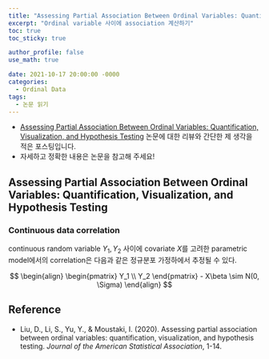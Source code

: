 ```yaml
---
title: "Assessing Partial Association Between Ordinal Variables: Quantification, Visualization, and Hypothesis Testing (논문 읽기)"
excerpt: "Ordinal variable 사이에 association 계산하기"
toc: true
toc_sticky: true

author_profile: false
use_math: true

date: 2021-10-17 20:00:00 -0000
categories: 
  - Ordinal Data
tags:
  - 논문 읽기
---
```



- [Assessing Partial Association Between Ordinal Variables: Quantification, Visualization, and Hypothesis Testing](https://www.tandfonline.com/doi/epub/10.1080/01621459.2020.1796394?needAccess=true) 논문에 대한 리뷰와 간단한 제 생각을 적은 포스팅입니다.
- 자세하고 정확한 내용은 논문을 참고해 주세요!

## Assessing Partial Association Between Ordinal Variables: Quantification, Visualization, and Hypothesis Testing

### Continuous data correlation

continuous random variable $Y_1, Y_2$ 사이에 covariate $X$를 고려한 parametric model에서의 correlation은 다음과 같은 정규분포 가정하에서 추정될 수 있다.

$$
\begin{align}
\begin{pmatrix}  
Y_1 \\  
Y_2
\end{pmatrix} - X\beta \sim N(0, \Sigma)
\end{align}
$$


## Reference 
- Liu, D., Li, S., Yu, Y., & Moustaki, I. (2020). Assessing partial association between ordinal variables: quantification, visualization, and hypothesis testing. _Journal of the American Statistical Association_, 1-14.
<!--stackedit_data:
eyJoaXN0b3J5IjpbMTg4MjA3MzA4Nl19
-->